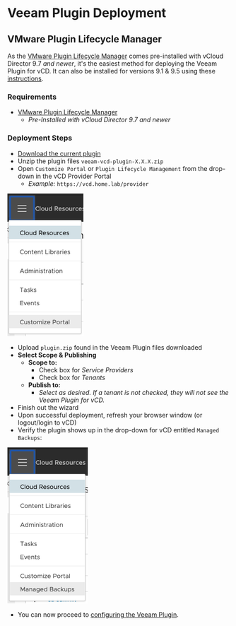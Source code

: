 # Veeam Plugin Deployment

## VMware Plugin Lifecycle Manager

As the [VMware Plugin Lifecycle Manager](https://github.com/vmware-samples/vcd-ext-samples/tree/customize-portal) comes pre-installed with vCloud Director 9.7 _and newer_, it's the easiest method for deploying the Veeam Plugin for vCD. It can also be installed for versions 9.1 & 9.5 using these [instructions](https://github.com/vmware-samples/vcd-ext-samples/tree/customize-portal).

### Requirements

* [VMware Plugin Lifecycle Manager](https://github.com/vmware-samples/vcd-ext-samples/tree/customize-portal)
  * _Pre-Installed with vCloud Director 9.7 and newer_

### Deployment Steps

* [Download the current plugin](https://github.com/VeeamHub/veeam-plugin-for-vcd/releases/latest)
* Unzip the plugin files `veeam-vcd-plugin-X.X.X.zip`
* Open `Customize Portal` or `Plugin Lifecycle Management` from the drop-down in the vCD Provider Portal
  * *Example:* `https://vcd.home.lab/provider`

![VMware Plugin Lifecycle Manager](images/vcd-dropdown-plugin-manager.png)

* Upload `plugin.zip` found in the Veeam Plugin files downloaded
* **Select Scope & Publishing**
  * **Scope to:**
    * Check box for _Service Providers_
    * Check box for _Tenants_
  * **Publish to:**
    * _Select as desired. If a tenant is not checked, they will not see the Veeam Plugin for vCD._
* Finish out the wizard
* Upon successful deployment, refresh your browser window (or logout/login to vCD)
* Verify the plugin shows up in the drop-down for vCD entitled `Managed Backups`:

![vCD Drop-Down with Customize Portal](images/vcd-dropdown-with-customize.png)

* You can now proceed to [configuring the Veeam Plugin](plugin-configuration-provider.md).
